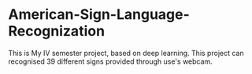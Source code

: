 # American-Sign-Language-Recognization
This is My IV semester project, based on deep learning. This project can recognised 39 different signs provided through use's webcam.  
